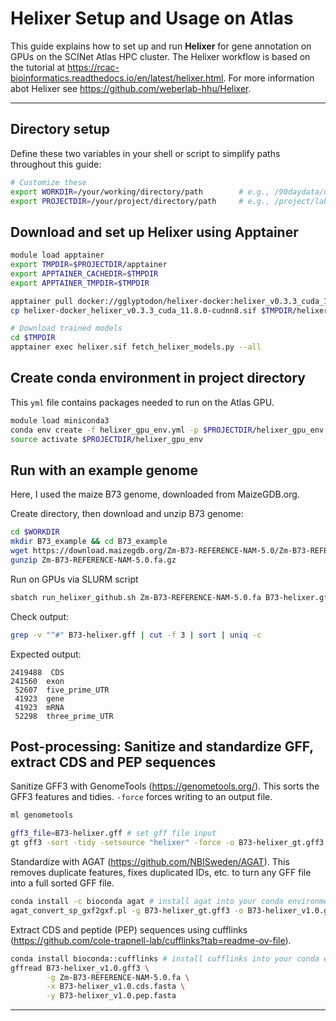 # Helixer Setup and Usage on Atlas

This guide explains how to set up and run **Helixer** for gene annotation on GPUs on the SCINet Atlas HPC cluster. The Helixer workflow is based on the tutorial at https://rcac-bioinformatics.readthedocs.io/en/latest/helixer.html. For more information abot Helixer see https://github.com/weberlab-hhu/Helixer.

---

## Directory setup
Define these two variables in your shell or script to simplify paths throughout this guide:
```bash
# Customize these
export WORKDIR=/your/working/directory/path        # e.g., /90daydata/user/helixer_runs
export PROJECTDIR=/your/project/directory/path     # e.g., /project/labname/user
```

## Download and set up Helixer using Apptainer
```bash
module load apptainer
export TMPDIR=$PROJECTDIR/apptainer
export APPTAINER_CACHEDIR=$TMPDIR
export APPTAINER_TMPDIR=$TMPDIR

apptainer pull docker://gglyptodon/helixer-docker:helixer_v0.3.3_cuda_11.8.0-cudnn8
cp helixer-docker_helixer_v0.3.3_cuda_11.8.0-cudnn8.sif $TMPDIR/helixer.sif

# Download trained models
cd $TMPDIR
apptainer exec helixer.sif fetch_helixer_models.py --all
```

## Create conda environment in project directory
This `yml` file contains packages needed to run on the Atlas GPU.
```bash
module load miniconda3
conda env create -f helixer_gpu_env.yml -p $PROJECTDIR/helixer_gpu_env
source activate $PROJECTDIR/helixer_gpu_env
```

## Run with an example genome
Here, I used the maize B73 genome, downloaded from MaizeGDB.org.

Create directory, then download and unzip B73 genome:
```bash
cd $WORKDIR
mkdir B73_example && cd B73_example
wget https://download.maizegdb.org/Zm-B73-REFERENCE-NAM-5.0/Zm-B73-REFERENCE-NAM-5.0.fa.gz
gunzip Zm-B73-REFERENCE-NAM-5.0.fa.gz
```
Run on GPUs via SLURM script
```bash
sbatch run_helixer_github.sh Zm-B73-REFERENCE-NAM-5.0.fa B73-helixer.gff "Zea mays subsp. mays" # provide input and output file names as well as species name
```
Check output:
```bash
grep -v "^#" B73-helixer.gff | cut -f 3 | sort | uniq -c
```

Expected output:
```
2419488  CDS
241560  exon
 52607  five_prime_UTR
 41923  gene
 41923  mRNA
 52298  three_prime_UTR
```

## Post-processing: Sanitize and standardize GFF, extract CDS and PEP sequences
Sanitize GFF3 with GenomeTools (https://genometools.org/). This sorts the GFF3 features and tidies. `-force` forces writing to an output file.
```bash
ml genometools

gff3_file=B73-helixer.gff # set gff file input
gt gff3 -sort -tidy -setsource "helixer" -force -o B73-helixer_gt.gff3 $gff3_file
```
Standardize with AGAT (https://github.com/NBISweden/AGAT). This removes duplicate features, fixes duplicated IDs, etc. to turn any GFF file into a full sorted GFF file.
```bash
conda install -c bioconda agat # install agat into your conda environment
agat_convert_sp_gxf2gxf.pl -g B73-helixer_gt.gff3 -o B73-helixer_v1.0.gff3
```
Extract CDS and peptide (PEP) sequences using cufflinks (https://github.com/cole-trapnell-lab/cufflinks?tab=readme-ov-file).
```bash
conda install bioconda::cufflinks # install cufflinks into your conda environment
gffread B73-helixer_v1.0.gff3 \
        -g Zm-B73-REFERENCE-NAM-5.0.fa \
        -x B73-helixer_v1.0.cds.fasta \
        -y B73-helixer_v1.0.pep.fasta
```
---

